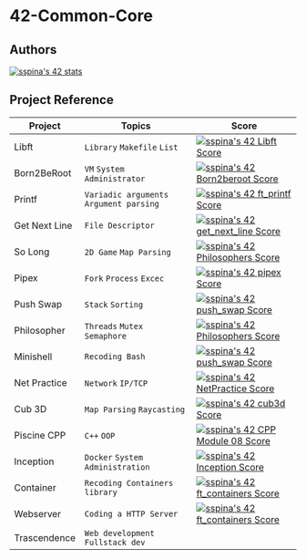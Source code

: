 # 42-Common-Core
## Authors

[![sspina's 42 stats](https://badge42.vercel.app/api/v2/cl23ko0z5001109lfcjoth6nf/stats?cursusId=21&coalitionId=116)](https://github.com/JaeSeoKim/badge42)

## Project Reference

| Project           | Topics         | Score                                 |
| ----------------- | ---------------|-------------------------------------- |
| Libft | `Library` `Makefile` `List` | [![sspina's 42 Libft Score](https://badge42.vercel.app/api/v2/cl23ko0z5001109lfcjoth6nf/project/2380267)](https://github.com/JaeSeoKim/badge42) |
| Born2BeRoot | `VM` `System Administrator` | [![sspina's 42 Born2beroot Score](https://badge42.vercel.app/api/v2/cl23ko0z5001109lfcjoth6nf/project/2394259)](https://github.com/JaeSeoKim/badge42) |
| Printf | `Variadic arguments` `Argument parsing` | [![sspina's 42 ft_printf Score](https://badge42.vercel.app/api/v2/cl23ko0z5001109lfcjoth6nf/project/2394261)](https://github.com/JaeSeoKim/badge42) |
| Get Next Line | `File Descriptor` | [![sspina's 42 get_next_line Score](https://badge42.vercel.app/api/v2/cl23ko0z5001109lfcjoth6nf/project/2394260)](https://github.com/JaeSeoKim/badge42) |
| So Long | `2D Game` `Map Parsing` | [![sspina's 42 Philosophers Score](https://badge42.vercel.app/api/v2/cl23ko0z5001109lfcjoth6nf/project/2458039)](https://github.com/JaeSeoKim/badge42) |
| Pipex | `Fork` `Process` `Excec` | [![sspina's 42 pipex Score](https://badge42.vercel.app/api/v2/cl23ko0z5001109lfcjoth6nf/project/2429335)](https://github.com/JaeSeoKim/badge42) |
| Push Swap | `Stack` `Sorting` | [![sspina's 42 push_swap Score](https://badge42.vercel.app/api/v2/cl23ko0z5001109lfcjoth6nf/project/2451518)](https://github.com/JaeSeoKim/badge42) |
| Philosopher | `Threads` `Mutex` `Semaphore` | [![sspina's 42 Philosophers Score](https://badge42.vercel.app/api/v2/cl23ko0z5001109lfcjoth6nf/project/2458039)](https://github.com/JaeSeoKim/badge42) |
| Minishell | `Recoding Bash` | [![sspina's 42 push_swap Score](https://badge42.vercel.app/api/v2/cl23ko0z5001109lfcjoth6nf/project/2451518)](https://github.com/JaeSeoKim/badge42) |
| Net Practice | `Network` `IP/TCP` | [![sspina's 42 NetPractice Score](https://badge42.vercel.app/api/v2/cl23ko0z5001109lfcjoth6nf/project/2558009)](https://github.com/JaeSeoKim/badge42) |
| Cub 3D | `Map Parsing` `Raycasting` | [![sspina's 42 cub3d Score](https://badge42.vercel.app/api/v2/cl23ko0z5001109lfcjoth6nf/project/2562682)](https://github.com/JaeSeoKim/badge42) |
| Piscine CPP | `C++` `OOP` | [![sspina's 42 CPP Module 08 Score](https://badge42.vercel.app/api/v2/cl23ko0z5001109lfcjoth6nf/project/2563088)](https://github.com/JaeSeoKim/badge42) |
| Inception | `Docker` `System Administration` | [![sspina's 42 Inception Score](https://badge42.vercel.app/api/v2/cl23ko0z5001109lfcjoth6nf/project/2620097)](https://github.com/JaeSeoKim/badge42)
| Container | `Recoding Containers library` | [![sspina's 42 ft_containers Score](https://badge42.vercel.app/api/v2/cl23ko0z5001109lfcjoth6nf/project/2620098)](https://github.com/JaeSeoKim/badge42) |
| Webserver | `Coding a HTTP Server` | [![sspina's 42 ft_containers Score](https://badge42.vercel.app/api/v2/cl23ko0z5001109lfcjoth6nf/project/2620098)](https://github.com/JaeSeoKim/badge42) |
| Trascendence | `Web development` `Fullstack dev` |  |
